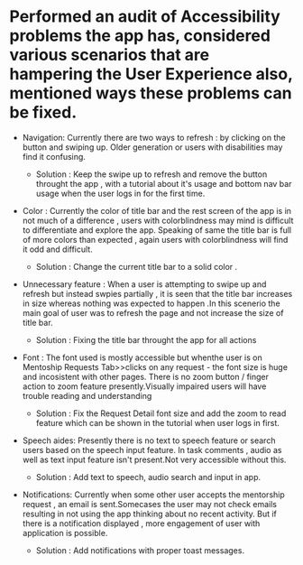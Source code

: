  # Performed an audit of Accessibility problems the app has, considered various scenarios that are hampering the User Experience also, mentioned ways these problems can be fixed.


- Navigation:
Currently there are two ways to refresh : by clicking on the button and swiping up. Older generation or users with disabilities may find it confusing.
  - Solution : Keep the swipe up to refresh and remove the button throught the app , with a tutorial about it's usage and bottom nav bar usage when the user logs in for the first time.

- Color :
Currently the color of title bar and the rest screen of the app is in not much of a difference , users with colorblindness may mind is difficult to differentiate and explore the app.
Speaking of same the title bar is full of more colors than expected , again users with colorblindness will find it odd and difficult.
  - Solution : Change the current title bar to a solid color .

- Unnecessary feature :
When a user is attempting to swipe up and refresh but instead swpies partially , it is seen that the title bar increases in size whereas nothing was expected to happen .In this scenerio the main goal of user was to refresh the page and not increase the size of title bar.
  - Solution : Fixing the title bar throught the app for all actions

- Font :
The font used is mostly accessible but whenthe user is on Mentoship Requests Tab>>clicks on any request - the font size is huge and incosistent with other pages.
There is no zoom button / finger action to zoom feature presently.Visually impaired users will have trouble reading and understanding 
  - Solution : Fix the Request Detail font size and add the zoom to read feature which can be shown in the tutorial when user logs in first.

- Speech aides:
Presently there is no text to speech feature or search users based on the speech input feature. In task comments , audio as well as text input feature isn't present.Not very accessible without this.
  - Solution : Add text to speech, audio search and input in app. 

- Notifications:
Currently when some other user accepts the mentorship request , an email is sent.Somecases the user may not check emails resulting in not using the app thinking about no recent activity.
But if there is a notification displayed , more engagement of user with application is possible.
  - Solution : Add notifications with proper toast messages.


